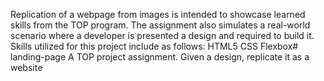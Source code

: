 Replication of a webpage from images is intended to showcase learned skills from the TOP program.
The assignment also simulates a real-world scenario where a developer is presented a design and required to build it.
Skills utilized for this project include as follows:
HTML5
CSS
  Flexbox# landing-page
A TOP project assignment. Given a design, replicate it as a website
